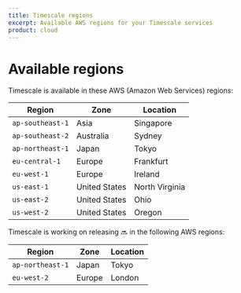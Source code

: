 ```yaml
---
title: Timescale regions
excerpt: Available AWS regions for your Timescale services
product: cloud
---
```


# Available regions

Timescale is available in these AWS (Amazon Web Services) regions:

|Region|Zone|Location|
|-|-|-|
|`ap-southeast-1`|Asia|Singapore|
|`ap-southeast-2`|Australia|Sydney|
|`ap-northeast-1`|Japan|Tokyo|
|`eu-central-1`|Europe|Frankfurt|
|`eu-west-1`|Europe|Ireland|
|`us-east-1`|United States|North Virginia|
|`us-east-2`|United States|Ohio|
|`us-west-2`|United States|Oregon|

Timescale is working on releasing 🔜 in the following AWS regions:

|Region|Zone|Location|
|-|-|-|
|`ap-northeast-1`|Japan|Tokyo|
|`eu-west-2`|Europe|London|
